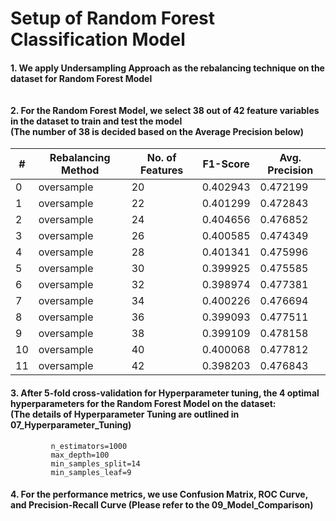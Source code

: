 # Setup of Random Forest Classification Model
#### 1. We apply Undersampling Approach as the rebalancing technique on the dataset for Random Forest Model <br><br><br> 2. For the Random Forest Model, we select 38 out of 42 feature variables in the dataset to train and test the model <br> (The number of 38 is decided based on the Average Precision below)

| #  |  Rebalancing Method | No. of Features |  F1-Score |  Avg. Precision |
|----|---------------------|-----------------|-----------|-----------------|
| 0  | oversample          | 20              | 0.402943  | 0.472199        |
| 1  | oversample          | 22              | 0.401299  | 0.472843        |
| 2  | oversample          | 24              | 0.404656  | 0.476852        |
| 3  | oversample          | 26              | 0.400585  | 0.474349        |
| 4  | oversample          | 28              | 0.401341  | 0.475996        |
| 5  | oversample          | 30              | 0.399925  | 0.475585        |
| 6  | oversample          | 32              | 0.398974  | 0.477381        |
| 7  | oversample          | 34              | 0.400226  | 0.476694        |
| 8  | oversample          | 36              | 0.399093  | 0.477511        |
| 9  | oversample          | 38              | 0.399109  | 0.478158        |
| 10 | oversample          | 40              | 0.400068  | 0.477812        |
| 11 | oversample          | 42              | 0.398203  | 0.476843        |


#### 3. After 5-fold cross-validation for Hyperparameter tuning, the 4 optimal hyperparameters for the Random Forest Model on the dataset: <br> (The details of Hyperparameter Tuning are outlined in 07_Hyperparameter_Tuning)
             n_estimators=1000
             max_depth=100
             min_samples_split=14
             min_samples_leaf=9
            
#### 4. For the performance metrics, we use Confusion Matrix, ROC Curve, and Precision-Recall Curve (Please refer to the 09_Model_Comparison)
